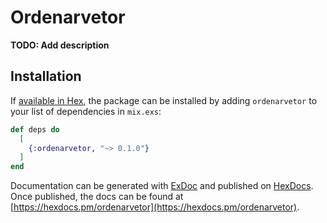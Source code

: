 # Ordenarvetor

**TODO: Add description**

## Installation

If [available in Hex](https://hex.pm/docs/publish), the package can be installed
by adding `ordenarvetor` to your list of dependencies in `mix.exs`:

```elixir
def deps do
  [
    {:ordenarvetor, "~> 0.1.0"}
  ]
end
```

Documentation can be generated with [ExDoc](https://github.com/elixir-lang/ex_doc)
and published on [HexDocs](https://hexdocs.pm). Once published, the docs can
be found at [https://hexdocs.pm/ordenarvetor](https://hexdocs.pm/ordenarvetor).

